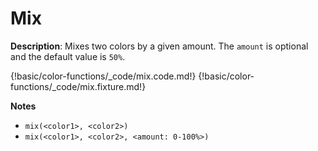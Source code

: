 # Mix

__Description__: Mixes two colors by a given amount. The `amount` is optional and the default value is `50%`.

{!basic/color-functions/_code/mix.code.md!}
{!basic/color-functions/_code/mix.fixture.md!}

__Notes__

+ `mix(<color1>, <color2>)`
+ `mix(<color1>, <color2>, <amount: 0-100%>)`

<div class="cf"></div>
<div class="end"></div>

